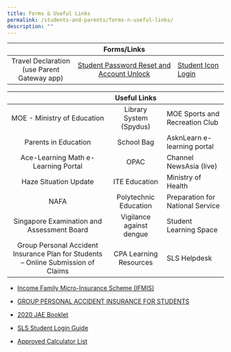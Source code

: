 ```yaml
---
title: Forms & Useful Links
permalink: /students-and-parents/forms-n-useful-links/
description: ""
---
```

|                  |      Forms/Links        |                    |
|:--------------:|:---------:|---------|
| Travel Declaration<br>(use Parent Gateway app) | <a href="https://form.gov.sg/#!/5d01dc550816b400111ce980" target="_blank">Student Password Reset and Account Unlock</a> | <a href="https://workspace.google.com/dashboard" target="_blank">Student Icon Login</a> |

<a href="" target="_blank"></a>

|            |    Useful Links        |                     |
|:-----------------:|:---------------:|-------------------|
|                            MOE - Ministry of Education                            |  Library System (Spydus) |  MOE Sports and Recreation Club  |
|                                Parents in Education                               |        School Bag        |    AsknLearn e-learning portal   |
|                        Ace-Learning Math e-Learning Portal                        |           OPAC           |      Channel NewsAsia (live)     |
|                               Haze Situation Update                               |       ITE Education      |        Ministry of Health        |
|                                        NAFA                                       |   Polytechnic Education  | Preparation for National Service |
|                     Singapore Examination and Assessment Board                    | Vigilance against dengue |      Student Learning Space      |
| Group Personal Accident Insurance Plan for Students – Online Submission of Claims |  CPA Learning Resources  |           SLS Helpdesk           |



*   [Income Family Micro-Insurance Scheme (IFMIS)](https://manjusrisec.moe.edu.sg/qql/slot/u165/docs/students_parents/Useful%20Links%20n%20Resources/Income%20IFMIS%20Brochure%20Final%202020.pdf)  
    
*   [GROUP PERSONAL ACCIDENT INSURANCE FOR STUDENTS](https://manjusrisec.moe.edu.sg/qql/slot/u165/docs/students_parents/Useful%20Links%20n%20Resources/GPA%20Product%20Fact%20Sheet%202022.pdf)  
    
*   [2020 JAE Booklet](https://manjusrisec.moe.edu.sg/qql/slot/u165/docs/students_parents/Useful%20Links%20n%20Resources/2020%20JAE%20booklet.pdf)
*   [SLS Student Login Guide](https://manjusrisec.moe.edu.sg/qql/slot/u165/docs/students_parents/Useful%20Links%20n%20Resources/SLS%20Student%20Login%20guide.pdf)
*   [Approved Calculator List](https://www.seab.gov.sg/home/examinations/approved-calculators)